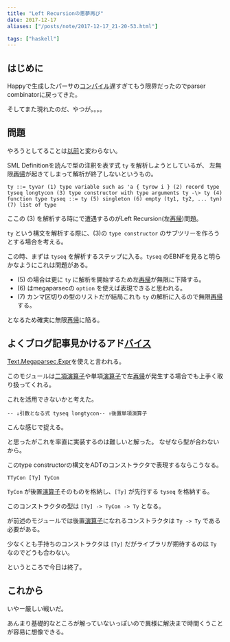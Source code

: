 ```yaml
---
title: "Left Recursionの悪夢再び"
date: 2017-12-17
aliases: ["/posts/note/2017-12-17_21-20-53.html"]

tags: ["haskell"]
---
```


## はじめに

Happyで生成したパーサの[コンパイル](http://d.hatena.ne.jp/keyword/%A5%B3%A5%F3%A5%D1%A5%A4%A5%EB)遅すぎてもう限界だったのでparser combinatorに戻ってきた。

そしてまた現れたのだ、やつが。。。。

## 問題

やろうとしてることは[以前](http://ilyaletre.hatenablog.com/entry/2017/07/03/163749)と変わらない。

SML Definitionを読んで型の注釈を表す式 `ty` を解析しようとしているが、 左無限[再帰](http://d.hatena.ne.jp/keyword/%BA%C6%B5%A2)が起きてしまって解析が終了しないというもの。

    ty ::= tyvar (1) type variable such as 'a { tyrow i } (2) record type tyseq longtycon (3) type constructor with type arguments ty -\> ty (4) function type tyseq ::= ty (5) singleton (6) empty (ty1, ty2, ... tyn) (7) list of type

ここの (3) を解析する時にで遭遇するのがLeft Recursion(左[再帰](http://d.hatena.ne.jp/keyword/%BA%C6%B5%A2))問題。

`ty` という構文を解析する際に、(3)の `type constructor` のサブツリーを作ろうとする場合を考える。

この時、まずは `tyseq` を解析するステップに入る。`tyseq` のEBNFを見ると明らかなようにこれは問題がある。

- (5) の場合は更に `ty` に解析を開始するため左[再帰](http://d.hatena.ne.jp/keyword/%BA%C6%B5%A2)が無限に下降する。
- (6) はmegaparsecの `option` を使えば表現できると思われる。
- (7) カンマ区切りの型のリストだが結局これも `ty` の解析に入るので無限[再帰](http://d.hatena.ne.jp/keyword/%BA%C6%B5%A2)する。

となるため確実に無限[再帰](http://d.hatena.ne.jp/keyword/%BA%C6%B5%A2)に陥る。

## よくブログ記事見かけるアド[バイス](http://d.hatena.ne.jp/keyword/%A5%D0%A5%A4%A5%B9)

[Text.Megaparsec.Expr](https://hackage.haskell.org/package/megaparsec-6.3.0/docs/Text-Megaparsec-Expr.html)を使えと言われる。

このモジュールは[二項演算子](http://d.hatena.ne.jp/keyword/%C6%F3%B9%E0%B1%E9%BB%BB%BB%D2)や単項[演算子](http://d.hatena.ne.jp/keyword/%B1%E9%BB%BB%BB%D2)で左[再帰](http://d.hatena.ne.jp/keyword/%BA%C6%B5%A2)が発生する場合でも上手く取り扱ってくれる。

これを活用できないかと考えた。

    -- ↓引数となる式 tyseq longtycon-- ↑後置単項演算子

こんな感じで捉える。

と思ったがこれを率直に実装するのは難しいと解った。 なぜなら型が合わないから。

このtype constructorの構文をADTのコンストラクタで表現するならこうなる。

    TTyCon [Ty] TyCon

`TyCon` が後置[演算子](http://d.hatena.ne.jp/keyword/%B1%E9%BB%BB%BB%D2)そのものを格納し、`[Ty]` が先行する `tyseq` を格納する。

このコンストラクタの型は `[Ty] -> TyCon -> Ty` となる。

が前述のモジュールでは後置[演算子](http://d.hatena.ne.jp/keyword/%B1%E9%BB%BB%BB%D2)になれるコンストラクタは `Ty -> Ty` である必要がある。

少なくとも手持ちのコンストラクタは `[Ty]` だがライブラリが期待するのは `Ty` なのでどうも合わない。

というところで今日は終了。

## これから

いやー厳しい戦いだ。

あんまり基礎的なところが解っていないっぽいので異様に解決まで時間くうことが容易に想像できる。

